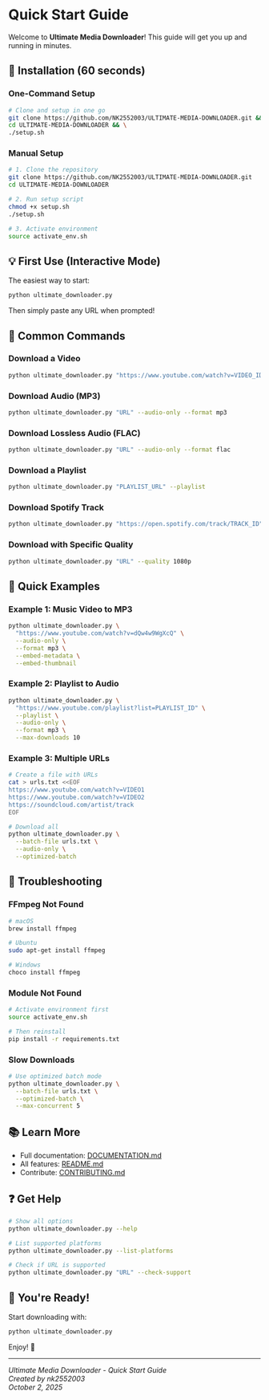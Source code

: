 # Quick Start Guide

Welcome to **Ultimate Media Downloader**! This guide will get you up and running in minutes.

## 🚀 Installation (60 seconds)

### One-Command Setup

```bash
# Clone and setup in one go
git clone https://github.com/NK2552003/ULTIMATE-MEDIA-DOWNLOADER.git && \
cd ULTIMATE-MEDIA-DOWNLOADER && \
./setup.sh
```

### Manual Setup

```bash
# 1. Clone the repository
git clone https://github.com/NK2552003/ULTIMATE-MEDIA-DOWNLOADER.git
cd ULTIMATE-MEDIA-DOWNLOADER

# 2. Run setup script
chmod +x setup.sh
./setup.sh

# 3. Activate environment
source activate_env.sh
```

## 💡 First Use (Interactive Mode)

The easiest way to start:

```bash
python ultimate_downloader.py
```

Then simply paste any URL when prompted!

## 📝 Common Commands

### Download a Video
```bash
python ultimate_downloader.py "https://www.youtube.com/watch?v=VIDEO_ID"
```

### Download Audio (MP3)
```bash
python ultimate_downloader.py "URL" --audio-only --format mp3
```

### Download Lossless Audio (FLAC)
```bash
python ultimate_downloader.py "URL" --audio-only --format flac
```

### Download a Playlist
```bash
python ultimate_downloader.py "PLAYLIST_URL" --playlist
```

### Download Spotify Track
```bash
python ultimate_downloader.py "https://open.spotify.com/track/TRACK_ID" --audio-only
```

### Download with Specific Quality
```bash
python ultimate_downloader.py "URL" --quality 1080p
```

## 🎯 Quick Examples

### Example 1: Music Video to MP3
```bash
python ultimate_downloader.py \
  "https://www.youtube.com/watch?v=dQw4w9WgXcQ" \
  --audio-only \
  --format mp3 \
  --embed-metadata \
  --embed-thumbnail
```

### Example 2: Playlist to Audio
```bash
python ultimate_downloader.py \
  "https://www.youtube.com/playlist?list=PLAYLIST_ID" \
  --playlist \
  --audio-only \
  --format mp3 \
  --max-downloads 10
```

### Example 3: Multiple URLs
```bash
# Create a file with URLs
cat > urls.txt <<EOF
https://www.youtube.com/watch?v=VIDEO1
https://www.youtube.com/watch?v=VIDEO2
https://soundcloud.com/artist/track
EOF

# Download all
python ultimate_downloader.py \
  --batch-file urls.txt \
  --audio-only \
  --optimized-batch
```

## 🔧 Troubleshooting

### FFmpeg Not Found
```bash
# macOS
brew install ffmpeg

# Ubuntu
sudo apt-get install ffmpeg

# Windows
choco install ffmpeg
```

### Module Not Found
```bash
# Activate environment first
source activate_env.sh

# Then reinstall
pip install -r requirements.txt
```

### Slow Downloads
```bash
# Use optimized batch mode
python ultimate_downloader.py \
  --batch-file urls.txt \
  --optimized-batch \
  --max-concurrent 5
```

## 📚 Learn More

- Full documentation: [DOCUMENTATION.md](DOCUMENTATION.md)
- All features: [README.md](README.md)
- Contribute: [CONTRIBUTING.md](CONTRIBUTING.md)

## ❓ Get Help

```bash
# Show all options
python ultimate_downloader.py --help

# List supported platforms
python ultimate_downloader.py --list-platforms

# Check if URL is supported
python ultimate_downloader.py "URL" --check-support
```

## 🎉 You're Ready!

Start downloading with:
```bash
python ultimate_downloader.py
```

Enjoy! 🚀

---

*Ultimate Media Downloader - Quick Start Guide*  
*Created by nk2552003*  
*October 2, 2025*
